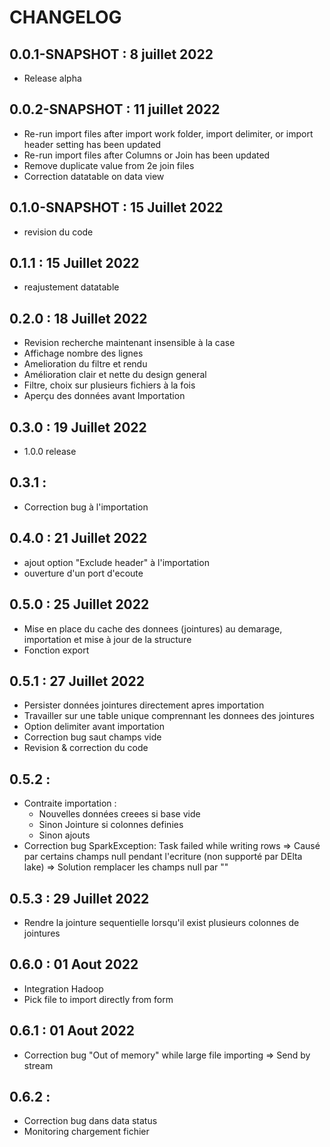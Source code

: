 # CHANGELOG

## 0.0.1-SNAPSHOT : 8 juillet 2022

- Release alpha

## 0.0.2-SNAPSHOT : 11 juillet 2022

- Re-run import files after import work folder, import delimiter, or import header setting has been updated
- Re-run import files after Columns or Join has been updated
- Remove duplicate value from 2e join files
- Correction datatable on data view

## 0.1.0-SNAPSHOT : 15 Juillet 2022

- revision du code

## 0.1.1 : 15 Juillet 2022

- reajustement datatable 

## 0.2.0 : 18 Juillet 2022

- Revision recherche maintenant insensible à la case
- Affichage nombre des lignes
- Amelioration du filtre et rendu
- Amélioration clair et nette du design general
- Filtre, choix sur plusieurs fichiers à la fois
- Aperçu des données avant Importation

## 0.3.0 : 19 Juillet 2022

- 1.0.0 release

## 0.3.1 : 

- Correction bug à l'importation

## 0.4.0 : 21 Juillet 2022

- ajout option "Exclude header" à l'importation
- ouverture d'un port d'ecoute

## 0.5.0 : 25 Juillet 2022

- Mise en place du cache des donnees (jointures) au demarage, importation et mise à jour de la structure
- Fonction export

## 0.5.1 : 27 Juillet 2022

- Persister données jointures directement apres importation
- Travailler sur une table unique comprennant les donnees des jointures
- Option delimiter avant importation
- Correction bug saut champs vide
- Revision & correction du code

## 0.5.2 : 

- Contraite importation : 
    * Nouvelles données creees si base vide
    * Sinon Jointure si colonnes definies
    * Sinon ajouts
- Correction bug SparkException: Task failed while writing rows => Causé par certains champs null pendant l'ecriture (non supporté par DElta lake) => Solution remplacer les champs null par ""

## 0.5.3 : 29 Juillet 2022

- Rendre la jointure sequentielle lorsqu'il exist plusieurs colonnes de jointures

## 0.6.0 : 01 Aout 2022

- Integration Hadoop
- Pick file to import directly from form

## 0.6.1 : 01 Aout 2022

- Correction bug "Out of memory" while large file importing => Send by stream

## 0.6.2 : 

- Correction bug dans data status
- Monitoring chargement fichier

